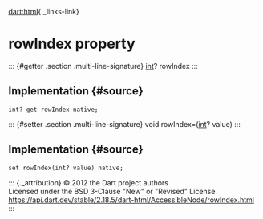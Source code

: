 [dart:html](../../dart-html/dart-html-library){._links-link}

rowIndex property
=================

::: {#getter .section .multi-line-signature}
[int](../../dart-core/int-class)? rowIndex
:::

Implementation {#source}
--------------

``` {.language-dart data-language="dart"}
int? get rowIndex native;
```

::: {#setter .section .multi-line-signature}
void rowIndex=([int](../../dart-core/int-class)? value)
:::

Implementation {#source}
--------------

``` {.language-dart data-language="dart"}
set rowIndex(int? value) native;
```

::: {._attribution}
© 2012 the Dart project authors\
Licensed under the BSD 3-Clause \"New\" or \"Revised\" License.\
<https://api.dart.dev/stable/2.18.5/dart-html/AccessibleNode/rowIndex.html>
:::
